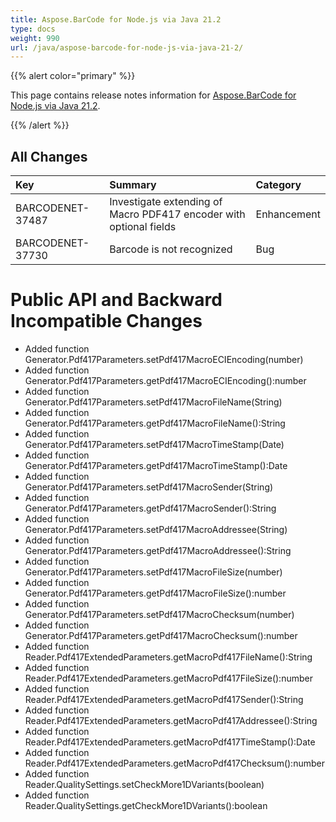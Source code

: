 ```yaml
---
title: Aspose.BarCode for Node.js via Java 21.2
type: docs
weight: 990
url: /java/aspose-barcode-for-node-js-via-java-21-2/
---
```


{{% alert color="primary" %}} 

This page contains release notes information for [Aspose.BarCode for Node.js via Java 21.2](https://downloads.aspose.com/barcode/nodejs/new-releases/aspose.barcode-for-node.js-via-java-21.2/).

{{% /alert %}} 
## **All Changes**

|**Key**|**Summary**|**Category**|
| :- | :- | :- |
|BARCODENET-37487|Investigate extending of Macro PDF417 encoder with optional fields|Enhancement|
|BARCODENET-37730|Barcode is not recognized|Bug|

# **Public API and Backward Incompatible Changes**
- Added function Generator.Pdf417Parameters.setPdf417MacroECIEncoding(number)
- Added function Generator.Pdf417Parameters.getPdf417MacroECIEncoding():number
- Added function Generator.Pdf417Parameters.setPdf417MacroFileName(String)
- Added function Generator.Pdf417Parameters.getPdf417MacroFileName():String
- Added function Generator.Pdf417Parameters.setPdf417MacroTimeStamp(Date)
- Added function Generator.Pdf417Parameters.getPdf417MacroTimeStamp():Date
- Added function Generator.Pdf417Parameters.setPdf417MacroSender(String)
- Added function Generator.Pdf417Parameters.getPdf417MacroSender():String
- Added function Generator.Pdf417Parameters.setPdf417MacroAddressee(String)
- Added function Generator.Pdf417Parameters.getPdf417MacroAddressee():String
- Added function Generator.Pdf417Parameters.setPdf417MacroFileSize(number)
- Added function Generator.Pdf417Parameters.getPdf417MacroFileSize():number
- Added function Generator.Pdf417Parameters.setPdf417MacroChecksum(number)
- Added function Generator.Pdf417Parameters.getPdf417MacroChecksum():number
- Added function Reader.Pdf417ExtendedParameters.getMacroPdf417FileName():String
- Added function Reader.Pdf417ExtendedParameters.getMacroPdf417FileSize():number
- Added function Reader.Pdf417ExtendedParameters.getMacroPdf417Sender():String
- Added function Reader.Pdf417ExtendedParameters.getMacroPdf417Addressee():String
- Added function Reader.Pdf417ExtendedParameters.getMacroPdf417TimeStamp():Date
- Added function Reader.Pdf417ExtendedParameters.getMacroPdf417Checksum():number
- Added function Reader.QualitySettings.setCheckMore1DVariants(boolean)
- Added function Reader.QualitySettings.getCheckMore1DVariants():boolean